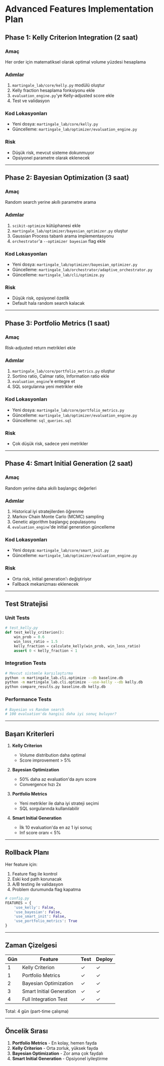 # Advanced Features Implementation Plan

## Phase 1: Kelly Criterion Integration (2 saat)

### Amaç
Her order için matematiksel olarak optimal volume yüzdesi hesaplama

### Adımlar
1. `martingale_lab/core/kelly.py` modülü oluştur
2. Kelly fraction hesaplama fonksiyonu ekle
3. `evaluation_engine.py`'ye Kelly-adjusted score ekle
4. Test ve validasyon

### Kod Lokasyonları
- Yeni dosya: `martingale_lab/core/kelly.py`
- Güncelleme: `martingale_lab/optimizer/evaluation_engine.py`

### Risk
- Düşük risk, mevcut sisteme dokunmuyor
- Opsiyonel parametre olarak eklenecek

---

## Phase 2: Bayesian Optimization (3 saat)

### Amaç
Random search yerine akıllı parametre arama

### Adımlar
1. `scikit-optimize` kütüphanesi ekle
2. `martingale_lab/optimizer/bayesian_optimizer.py` oluştur
3. Gaussian Process tabanlı arama implementasyonu
4. `orchestrator`'a `--optimizer bayesian` flag ekle

### Kod Lokasyonları
- Yeni dosya: `martingale_lab/optimizer/bayesian_optimizer.py`
- Güncelleme: `martingale_lab/orchestrator/adaptive_orchestrator.py`
- Güncelleme: `martingale_lab/cli/optimize.py`

### Risk
- Düşük risk, opsiyonel özellik
- Default hala random search kalacak

---

## Phase 3: Portfolio Metrics (1 saat)

### Amaç
Risk-adjusted return metrikleri ekle

### Adımlar
1. `martingale_lab/core/portfolio_metrics.py` oluştur
2. Sortino ratio, Calmar ratio, Information ratio ekle
3. `evaluation_engine`'e entegre et
4. SQL sorgularına yeni metrikler ekle

### Kod Lokasyonları
- Yeni dosya: `martingale_lab/core/portfolio_metrics.py`
- Güncelleme: `martingale_lab/optimizer/evaluation_engine.py`
- Güncelleme: `sql_queries.sql`

### Risk
- Çok düşük risk, sadece yeni metrikler

---

## Phase 4: Smart Initial Generation (2 saat)

### Amaç
Random yerine daha akıllı başlangıç değerleri

### Adımlar
1. Historical iyi stratejilerden öğrenme
2. Markov Chain Monte Carlo (MCMC) sampling
3. Genetic algorithm başlangıç populasyonu
4. `evaluation_engine`'de initial generation güncelleme

### Kod Lokasyonları
- Yeni dosya: `martingale_lab/core/smart_init.py`
- Güncelleme: `martingale_lab/optimizer/evaluation_engine.py`

### Risk
- Orta risk, initial generation'ı değiştiriyor
- Fallback mekanizması eklenecek

---

## Test Stratejisi

### Unit Tests
```python
# test_kelly.py
def test_kelly_criterion():
    win_prob = 0.6
    win_loss_ratio = 1.5
    kelly_fraction = calculate_kelly(win_prob, win_loss_ratio)
    assert 0 < kelly_fraction < 1
```

### Integration Tests
```bash
# Mevcut sistemle karşılaştırma
python -m martingale_lab.cli.optimize --db baseline.db
python -m martingale_lab.cli.optimize --use-kelly --db kelly.db
python compare_results.py baseline.db kelly.db
```

### Performance Tests
```python
# Bayesian vs Random search
# 100 evaluation'da hangisi daha iyi sonuç buluyor?
```

---

## Başarı Kriterleri

1. **Kelly Criterion**
   - Volume distribution daha optimal
   - Score improvement > 5%

2. **Bayesian Optimization**
   - 50% daha az evaluation'da aynı score
   - Convergence hızı 2x

3. **Portfolio Metrics**
   - Yeni metrikler ile daha iyi strateji seçimi
   - SQL sorgularında kullanılabilir

4. **Smart Initial Generation**
   - İlk 10 evaluation'da en az 1 iyi sonuç
   - Inf score oranı < 5%

---

## Rollback Planı

Her feature için:
1. Feature flag ile kontrol
2. Eski kod path korunacak
3. A/B testing ile validasyon
4. Problem durumunda flag kapatma

```python
# config.py
FEATURES = {
    'use_kelly': False,
    'use_bayesian': False,
    'use_smart_init': False,
    'use_portfolio_metrics': True
}
```

---

## Zaman Çizelgesi

| Gün | Feature | Test | Deploy |
|-----|---------|------|--------|
| 1 | Kelly Criterion | ✓ | ✓ |
| 1 | Portfolio Metrics | ✓ | ✓ |
| 2 | Bayesian Optimization | ✓ | ✓ |
| 3 | Smart Initial Generation | ✓ | ✓ |
| 4 | Full Integration Test | ✓ | ✓ |

Total: 4 gün (part-time çalışma)

---

## Öncelik Sırası

1. **Portfolio Metrics** - En kolay, hemen fayda
2. **Kelly Criterion** - Orta zorluk, yüksek fayda
3. **Bayesian Optimization** - Zor ama çok faydalı
4. **Smart Initial Generation** - Opsiyonel iyileştirme
